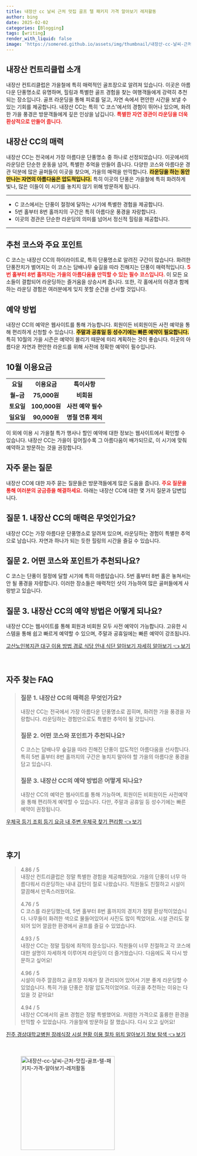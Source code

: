 ```yaml
---
title: 내장산 cc 날씨 근처 맛집 골프 텔 패키지 가격 알아보기 레저활동
author: bing
date: 2025-02-02
categories: [Blogging]
tags: [writing]
render_with_liquid: false
image: 'https://somered.github.io/assets/img/thumbnail/내장산-cc-날씨-근처-맛집-골프-텔-패키지-가격-알아보기-레저활동.webp'
---
```



<h2 id='내장산-컨트리클럽-소개'>내장산 컨트리클럽 소개</h2>

<p>내장산 컨트리클럽은 가을철에 특히 매력적인 골프장으로 알려져 있습니다. 이곳은 아름다운 단풍명소로 유명하며, 힐링과 특별한 골프 경험을 찾는 여행객들에게 강력히 추천되는 장소입니다. 골프 라운딩을 통해 피로를 덜고, 자연 속에서 편안한 시간을 보낼 수 있는 기회를 제공합니다. 내장산 CC는 특히 'C 코스'에서의 경험이 뛰어나 있으며, 화려한 가을 풍경은 방문객들에게 깊은 인상을 남깁니다. <b><span style="color: #ee2323;">특별한 자연 경관이 라운딩을 더욱 환상적으로 만들어 줍니다.</span></b></p>

<h2 id='내장산-cc의-매력'>내장산 CC의 매력</h2>

<p>내장산 CC는 전국에서 가장 아름다운 단풍명소 중 하나로 선정되었습니다. 이곳에서의 라운딩은 단순한 운동을 넘어, 특별한 추억을 만들어 줍니다. 다양한 코스와 아름다운 경관 덕분에 많은 골퍼들이 이곳을 찾으며, 가을의 매력을 만끽합니다. <b><span style="background-color: #ffe066;">라운딩을 하는 동안 만나는 자연의 아름다움은 압도적입니다.</span></b> 특히 이곳의 단풍은 가을철에 특히 화려하게 빛나, 많은 이들이 이 시기를 놓치지 않기 위해 방문하게 됩니다.</p>

<hr />

<ul>
    <li>C 코스에서는 단풍이 절정에 달하는 시기에 특별한 경험을 제공합니다.</li>
    <li>5번 홀부터 8번 홀까지의 구간은 특히 아름다운 풍경을 자랑합니다.</li>
    <li>이곳의 경관은 단순한 라운딩의 의미를 넘어서 정신적 힐링을 제공합니다.</li>
</ul>

<hr />

<h2 id='추천-코스와-주요-포인트'>추천 코스와 주요 포인트</h2>

<p>C 코스는 내장산 CC의 하이라이트로, 특히 단풍명소로 알려진 구간이 많습니다. 화려한 단풍잔치가 벌어지는 이 코스는 담배나무 숲길을 따라 진해지는 단풍이 매력적입니다. <b><span style="color: #ee2323;">5번 홀부터 8번 홀까지는 가을의 아름다움을 만끽할 수 있는 필수 코스입니다.</span></b> 이 모든 요소들이 결합되어 라운딩하는 즐거움을 상승시켜 줍니다. 또한, 각 홀에서의 야경과 함께하는 라운딩 경험은 여러분에게 잊지 못할 순간을 선사할 것입니다.</p>

<h2 id='예약-방법'>예약 방법</h2>

<p>내장산 CC의 예약은 웹사이트를 통해 가능합니다. 회원이든 비회원이든 사전 예약을 통해 편리하게 신청할 수 있습니다. <b><span style="background-color: #ffe066;">주말과 공휴일 등 성수기에는 빠른 예약이 필요합니다.</span></b> 특히 10월의 가을 시즌은 예약이 몰리기 때문에 미리 계획하는 것이 좋습니다. 이곳의 아름다운 자연과 편안한 라운드를 위해 사전에 정확한 예약이 필수입니다.</p>

<h2 id='10월-이용요금'>10월 이용요금</h2>

<table>
    <tr>
        <td style="text-align: center; height: 17px;"><b>요일</b></td>
        <td style="text-align: center; height: 17px;"><b>이용요금</b></td>
        <td style="text-align: center; height: 17px;"><b>특이사항</b></td>
    </tr>
    <tr>
        <td style="text-align: center; height: 17px;"><b>월~금</b></td>
        <td style="text-align: center; height: 17px;"><b>75,000원</b></td>
        <td style="text-align: center; height: 17px;"><b>비회원</b></td>
    </tr>
    <tr>
        <td style="text-align: center; height: 17px;"><b>토요일</b></td>
        <td style="text-align: center; height: 17px;"><b>100,000원</b></td>
        <td style="text-align: center; height: 17px;"><b>사전 예약 필수</b></td>
    </tr>
    <tr>
        <td style="text-align: center; height: 17px;"><b>일요일</b></td>
        <td style="text-align: center; height: 17px;"><b>90,000원</b></td>
        <td style="text-align: center; height: 17px;"><b>명절 연휴 제외</b></td>
    </tr>
</table>

<p>이 외에 이용 시 가을철 특가 행사나 할인 예약에 대한 정보는 웹사이트에서 확인할 수 있습니다. 내장산 CC는 가을이 깊어질수록 그 아름다움이 배가되므로, 이 시기에 맞춰 예약하고 방문하는 것을 권장합니다.</p>

<h2 id='자주-묻는-질문'>자주 묻는 질문</h2>

<p>내장산 CC에 대한 자주 묻는 질문들은 방문객들에게 많은 도움을 줍니다. <b><span style="color: #ee2323;">주요 질문을 통해 여러분의 궁금증을 해결하세요.</span></b> 아래는 내장산 CC에 대한 몇 가지 질문과 답변입니다.</p>

<h2 id='질문-1-내장산-cc의-매력은-무엇인가요'>질문 1. 내장산 CC의 매력은 무엇인가요?</h2>

<p>내장산 CC는 가장 아름다운 단풍명소로 알려져 있으며, 라운딩하는 경험이 특별한 추억으로 남습니다. 자연과 하나가 되는 듯한 힐링의 시간을 즐길 수 있습니다.</p>

<h2 id='질문-2-추천-코스는-무엇인가요'>질문 2. 어떤 코스와 포인트가 추천되나요?</h2>

<p>C 코스는 단풍이 절정에 달할 시기에 특히 아름답습니다. 5번 홀부터 8번 홀은 놓쳐서는 안 될 풍경을 자랑합니다. 이러한 장소들은 매력적인 샷이 가능하여 많은 골퍼들에게 사랑받고 있습니다.</p>

<h2 id='질문-3-예약-방법은-어떻게-되나요'>질문 3. 내장산 CC의 예약 방법은 어떻게 되나요?</h2>

<p>내장산 CC는 웹사이트를 통해 회원과 비회원 모두 사전 예약이 가능합니다. 고유한 시스템을 통해 쉽고 빠르게 예약할 수 있으며, 주말과 공휴일에는 빠른 예약이 강조됩니다.</p>


<p><a class="click-button" title="고산노인복지관 대구 이용 방법 경로 식당 안내 식단 알아보기 자세히 알아보기" href="https://somered.github.io/posts/%EA%B3%A0%EC%82%B0%EB%85%B8%EC%9D%B8%EB%B3%B5%EC%A7%80%EA%B4%80-%EB%8C%80%EA%B5%AC-%EC%9D%B4%EC%9A%A9-%EB%B0%A9%EB%B2%95-%EA%B2%BD%EB%A1%9C-%EC%8B%9D%EB%8B%B9-%EC%95%88%EB%82%B4-%EC%8B%9D%EB%8B%A8-%EC%95%8C%EC%95%84%EB%B3%B4%EA%B8%B0-%EC%9E%90%EC%84%B8%ED%9E%88-%EC%95%8C%EC%95%84%EB%B3%B4%EA%B8%B0/" rel="dofollow">고산노인복지관 대구 이용 방법 경로 식당 안내 식단 알아보기 자세히 알아보기 👈 보기</a></p><br>
<h2 id='자주_찾는_FAQ'>자주 찾는 FAQ</h2>
<div itemscope="" itemtype="https://schema.org/FAQPage"> 
<blockquote> 
<div itemscope="" itemprop="mainEntity" itemtype="https://schema.org/Question"> 
<h3 itemprop="name">질문 1. 내장산 CC의 매력은 무엇인가요?</h3> 
<div itemscope="" itemprop="acceptedAnswer" itemtype="https://schema.org/Answer"> 
<span itemprop="text"> 
<p>내장산 CC는 전국에서 가장 아름다운 단풍명소로 꼽히며, 화려한 가을 풍경을 자랑합니다. 라운딩하는 경험만으로도 특별한 추억이 될 것입니다.</p> 
</span> 
</div> 
</div> 

<div itemscope="" itemprop="mainEntity" itemtype="https://schema.org/Question"> 
<h3 itemprop="name">질문 2. 어떤 코스와 포인트가 추천되나요?</h3> 
<div itemscope="" itemprop="acceptedAnswer" itemtype="https://schema.org/Answer"> 
<span itemprop="text"> 
<p>C 코스는 담배나무 숲길을 따라 진해진 단풍이 압도적인 아름다움을 선사합니다. 특히 5번 홀부터 8번 홀까지의 구간은 놓치지 말아야 할 가을의 아름다운 풍경을 담고 있습니다.</p> 
</span> 
</div> 
</div> 

<div itemscope="" itemprop="mainEntity" itemtype="https://schema.org/Question"> 
<h3 itemprop="name">질문 3. 내장산 CC의 예약 방법은 어떻게 되나요?</h3> 
<div itemscope="" itemprop="acceptedAnswer" itemtype="https://schema.org/Answer"> 
<span itemprop="text"> 
<p>내장산 CC의 예약은 웹사이트를 통해 가능하며, 회원이든 비회원이든 사전예약을 통해 편리하게 예약할 수 있습니다. 다만, 주말과 공휴일 등 성수기에는 빠른 예약이 권장됩니다.</p> 
</span> 
</div> 
</div> 
</blockquote> 
</div>
<p><a class="click-button" title="우체국 등기 조회 등기 요금 내 주변 우체국 찾기 편리함" href="https://somered.github.io/posts/%EC%9A%B0%EC%B2%B4%EA%B5%AD-%EB%93%B1%EA%B8%B0-%EC%A1%B0%ED%9A%8C-%EB%93%B1%EA%B8%B0-%EC%9A%94%EA%B8%88-%EB%82%B4-%EC%A3%BC%EB%B3%80-%EC%9A%B0%EC%B2%B4%EA%B5%AD-%EC%B0%BE%EA%B8%B0-%ED%8E%B8%EB%A6%AC%ED%95%A8/" rel="dofollow">우체국 등기 조회 등기 요금 내 주변 우체국 찾기 편리함 👈 보기</a></p><br>
<h2 id='후기'>후기</h2>
<div itemscope itemtype="https://schema.org/Product">
  <blockquote>
  <div itemprop="review" itemscope itemtype="https://schema.org/Review">
      <div itemprop="reviewRating" itemscope itemtype="https://schema.org/Rating"> <span itemprop="ratingValue">4.86</span> / <span itemprop="bestRating">5</span> </div>
      <span itemprop="reviewBody">내장산 컨트리클럽은 정말 특별한 경험을 제공해줬어요. 가을의 단풍이 너무 아름다워서 라운딩하는 내내 감탄이 절로 나왔습니다. 직원들도 친절하고 시설이 깔끔해서 만족스러웠어요.</span>
  </div>
  <br>
  <div itemprop="review" itemscope itemtype="https://schema.org/Review">
      <div itemprop="reviewRating" itemscope itemtype="https://schema.org/Rating"> <span itemprop="ratingValue">4.76</span> / <span itemprop="bestRating">5</span> </div>
      <span itemprop="reviewBody">C 코스를 라운딩했는데, 5번 홀부터 8번 홀까지의 경치가 정말 환상적이었습니다. 나무들이 화려한 색으로 물들어있어서 사진도 많이 찍었어요. 시설 관리도 잘 되어 있어 깔끔한 환경에서 골프를 즐길 수 있었습니다.</span>
  </div>
  <br>
  <div itemprop="review" itemscope itemtype="https://schema.org/Review">
      <div itemprop="reviewRating" itemscope itemtype="https://schema.org/Rating"> <span itemprop="ratingValue">4.93</span> / <span itemprop="bestRating">5</span> </div>
      <span itemprop="reviewBody">내장산 CC는 정말 힐링에 최적의 장소입니다. 직원들이 너무 친절하고 각 코스에 대한 설명이 자세하게 이루어져 라운딩이 더 즐거웠습니다. 다음에도 꼭 다시 방문하고 싶어요!</span>
  </div>
  <br>
  <div itemprop="review" itemscope itemtype="https://schema.org/Review">
      <div itemprop="reviewRating" itemscope itemtype="https://schema.org/Rating"> <span itemprop="ratingValue">4.96</span> / <span itemprop="bestRating">5</span> </div>
      <span itemprop="reviewBody">시설이 아주 깔끔하고 골프장 자체가 잘 관리되어 있어서 기분 좋게 라운딩할 수 있었습니다. 특히 가을 단풍은 정말 압도적이었어요. 이곳을 추천하는 이유는 다 있을 것 같아요!</span>
  </div>
  <br>
  <div itemprop="review" itemscope itemtype="https://schema.org/Review">
      <div itemprop="reviewRating" itemscope itemtype="https://schema.org/Rating"> <span itemprop="ratingValue">4.94</span> / <span itemprop="bestRating">5</span> </div>
      <span itemprop="reviewBody">내장산 CC에서의 골프 경험은 정말 특별했어요. 저렴한 가격으로 훌륭한 환경을 만끽할 수 있었습니다. 가을철에 방문하길 잘 했습니다. 다시 오고 싶어요!</span>
  </div>
  </blockquote>
</div>
<p><a class="click-button" title="진주 경상대학교병원 장례식장 시설 현황 이용 절차 위치 알아보기 정보 탐색" href="https://somered.github.io/posts/%EC%A7%84%EC%A3%BC-%EA%B2%BD%EC%83%81%EB%8C%80%ED%95%99%EA%B5%90%EB%B3%91%EC%9B%90-%EC%9E%A5%EB%A1%80%EC%8B%9D%EC%9E%A5-%EC%8B%9C%EC%84%A4-%ED%98%84%ED%99%A9-%EC%9D%B4%EC%9A%A9-%EC%A0%88%EC%B0%A8-%EC%9C%84%EC%B9%98-%EC%95%8C%EC%95%84%EB%B3%B4%EA%B8%B0-%EC%A0%95%EB%B3%B4-%ED%83%90%EC%83%89/" rel="dofollow">진주 경상대학교병원 장례식장 시설 현황 이용 절차 위치 알아보기 정보 탐색 👈 보기</a></p><br>
<figure class="image"><img src="https://somered.github.io/assets/img/thumbnail/내장산-cc-날씨-근처-맛집-골프-텔-패키지-가격-알아보기-레저활동.webp" alt="내장산-cc-날씨-근처-맛집-골프-텔-패키지-가격-알아보기-레저활동" width="256" height="256"></figure>